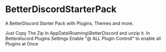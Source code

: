 # BetterDiscordStarterPack
A BetterDiscord Starter Pack with Plugins, Themes and more.

Just Copy The Zip In AppData\Roaming\BetterDiscord and unzip it.
In Betterdiscord Plugins Settings Enable "@ ALL Plugin Controll" to enable all Plugins at Once
